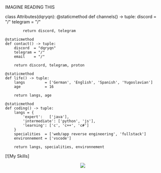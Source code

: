 IMAGINE READING THIS



class Attributes(dqryqn):
	@staticmethod
	def channels() -> tuple:
            discord  = "/"
	    telegram = "/"

            return discord, telegram

	@staticmethod
	def contact() -> tuple:
	    discord  = "dqryqn"
	    telegram = "/"
	    email    = "/"
	    
	    return discord, telegram, proton
	
	@staticmethod
	def life() -> tuple:
		langs         = ['German', 'English', 'Spanish', 'Yugoslavian']
		age           = 16
		
		return langs, age
	
	@staticmethod
	def coding() -> tuple:
		langs = {
			'expert':   ['java'],
			'intermediate': ['python', 'js'],
			'learning': ['c', 'c++', 'c#']
		}
		specialities  = ['web/app reverse engineering', 'fullstack']
		environnement = ['vscode']
		
		return langs, specialities, environnement

[![My Skills]

<p align="center">
  <a href="https://skillicons.dev">
    <img src="https://skillicons.dev/icons?i=java,html,css,js,python" />
  </a>
</p>
